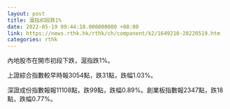 ```yaml
---
layout: post
title: 滬指初段跌1%
date: 2022-05-19 09:44:18.000000000 +08:00
link: https://news.rthk.hk/rthk/ch/component/k2/1649210-20220519.htm
categories: rthk
---
```


內地股市在開市初段下跌，滬指跌1%。

上證綜合指數較早時報3054點，跌31點，跌幅1.03%。

深證成份指數報報11108點，跌99點，跌幅0.89%。創業板指數報2347點，跌18點，跌幅0.77%。
